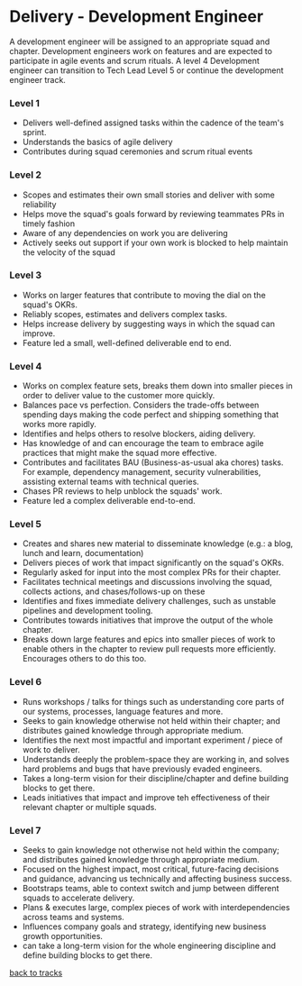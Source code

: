# Delivery - Development Engineer
A development engineer will be assigned to an appropriate squad and chapter. Development engineers work on features and are expected to participate in agile events and scrum rituals. A level 4 Development engineer can transition to Tech Lead Level 5 or continue the development engineer track.

### Level 1
<ul>
  <li>Delivers well-defined assigned tasks within the cadence of the team's sprint.</li>
  <li>Understands the basics of agile delivery</li>
  <li>Contributes during squad ceremonies and scrum ritual events</li>
</uL>

### Level 2
<ul>
  <li>Scopes and estimates their own small stories and deliver with some reliability</li>
  <li>Helps move the squad's goals forward by reviewing teammates PRs in  timely fashion</li>
  <li>Aware of any dependencies on work you are delivering</li>
  <li>Actively seeks out support if your own work is blocked to help maintain the velocity of the squad</li>
</ul>  
  
  ### Level 3  
  <ul>
    <li>Works on larger features that contribute to moving the dial on the squad's OKRs.</li>
    <li>Reliably scopes, estimates and delivers complex tasks.</li>
    <li>Helps increase delivery by suggesting ways in which the squad can improve.</li>
    <li>Feature led a small, well-defined deliverable end to end.</li>
  </ul>

  ### Level 4
  <ul>
    <li>Works on complex feature sets, breaks them down into smaller pieces in order to deliver value to the customer more quickly.</li>
    <li>Balances pace vs perfection. Considers the trade-offs between spending days making the code perfect and shipping something that works more rapidly.</li>
    <li>Identifies and helps others to resolve blockers, aiding delivery.</li>
    <li>Has knowledge of and can encourage the team to embrace agile practices that might make the squad more effective.</li>
    <li>Contributes and facilitates BAU (Business-as-usual aka chores) tasks. For example, dependency management, security vulnerabilities, assisting external teams with technical queries.</li>
    <li>Chases PR reviews to help unblock the squads' work.</li>
    <li>Feature led a complex deliverable end-to-end.</li>
  </ul>

  ### Level 5
  <ul>
    <li>Creates and shares new material to disseminate knowledge (e.g.: a blog, lunch and learn, documentation)</li>
    <li>Delivers pieces of work that impact significantly on the squad's OKRs.</li>
    <li>Regularly asked for input into the most complex PRs for their chapter.</li>
    <li>Facilitates technical meetings and discussions involving the squad, collects actions, and chases/follows-up on these</li>
    <li>Identifies and fixes immediate delivery challenges, such as unstable pipelines and development tooling.</li>
    <li>Contributes towards initiatives that improve the output of the whole chapter.</li>
    <li>Breaks down large features and epics into smaller pieces of work to enable others in the chapter to review pull requests more efficiently. Encourages others to do this too.</li>
  </ul>

  ### Level 6
  <ul>
    <li>Runs workshops / talks for things such as understanding core parts of our systems, processes, language features and more.</li>
    <li>Seeks to gain knowledge otherwise not held within their chapter; and distributes gained knowledge through appropriate medium.</li>
    <li>Identifies the next most impactful and important experiment / piece of work to deliver.</li>
    <li>Understands deeply the problem-space they are working in, and solves hard problems and bugs that have previously evaded engineers.</li>
    <li>Takes a long-term vision for their discipline/chapter and define building blocks to get there.</li>
    <li>Leads initiatives that impact and improve teh effectiveness of their relevant chapter or multiple squads.</li>
  </ul>

  ### Level 7
  <ul>
    <li>Seeks to gain knowledge not otherwise not held within the company; and distributes gained knowledge through appropriate medium.</li>
    <li>Focused on the highest impact, most critical, future-facing decisions and guidance, advancing us technically and affecting business success.</li>
    <li>Bootstraps teams, able to context switch and jump between different squads to accelerate delivery.</li>
    <li>Plans & executes large, complex pieces of work with interdependencies across teams and systems.</li>
    <li>Influences company  goals and strategy, identifying new business growth opportunities.</li>
    <li>can take a long-term vision for the whole engineering discipline and define building blocks to get there.</li>
  </ul>


[back to tracks](../ic_delivery.md)
